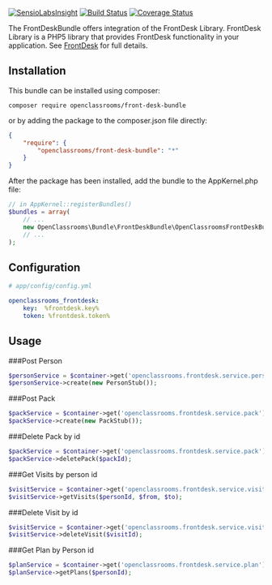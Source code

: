 [![SensioLabsInsight](https://insight.sensiolabs.com/projects/35e8fb65-9fb3-4e98-82dd-305ef058a784/mini.png)](https://insight.sensiolabs.com/projects/35e8fb65-9fb3-4e98-82dd-305ef058a784)
[![Build Status](https://travis-ci.org/OpenClassrooms/FrontDeskBundle.svg?branch=master)](https://travis-ci.org/OpenClassrooms/FrontDeskBundle.svg?branch=master)
[![Coverage Status](https://coveralls.io/repos/github/OpenClassrooms/FrontDeskBundle/badge.svg?branch=master)](https://coveralls.io/github/OpenClassrooms/FrontDeskBundle?branch=master)

The FrontDeskBundle offers integration of the FrontDesk Library.
FrontDesk Library is a PHP5 library that provides FrontDesk functionality in your application.
See [FrontDesk](https://github.com/OpenClassrooms/FrontDesk) for full details.

## Installation
This bundle can be installed using composer:

```composer require openclassrooms/front-desk-bundle```

or by adding the package to the composer.json file directly:

```json
{
    "require": {
        "openclassrooms/front-desk-bundle": "*"
    }
}
```

After the package has been installed, add the bundle to the AppKernel.php file:
```php
// in AppKernel::registerBundles()
$bundles = array(
    // ...
    new OpenClassrooms\Bundle\FrontDeskBundle\OpenClassroomsFrontDeskBundle(),
    // ...
);
```

## Configuration
```yml
# app/config/config.yml

openclassrooms_frontdesk:
    key:  %frontdesk.key%
    token: %frontdesk.token%
```

## Usage

###Post Person
```php 
$personService = $container->get('openclassrooms.frontdesk.service.person');
$personService->create(new PersonStub());
```

###Post Pack 
```php
$packService = $container->get('openclassrooms.frontdesk.service.pack');
$packService->create(new PackStub());
```

###Delete Pack by id
```php
$packService = $container->get('openclassrooms.frontdesk.service.pack');
$packService->deletePack($packId); 
```

###Get Visits by person id 
```php
$visitService = $container->get('openclassrooms.frontdesk.service.visit');
$visitService->getVisits($personId, $from, $to);
```

###Delete Visit by id 
```php
$visitService = $container->get('openclassrooms.frontdesk.service.visit');
$visitService->deleteVisit($visitId);
```

###Get Plan by Person id 
```php
$planService = $container->get('openclassrooms.frontdesk.service.plan');
$planService->getPlans($personId);
```
